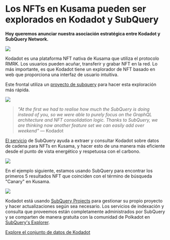 # Los NFTs en Kusama pueden ser explorados en Kodadot y SubQuery

**Hoy queremos anunciar nuestra asociación estratégica entre Kodadot y SubQuery Network.**

![](https://miro.medium.com/max/1400/1*Y4kdG9uEoxrySzb19QKxPg.gif)

Kodadot es una plataforma NFT nativa de Kusama que utiliza el protocolo RMRK. Los usuarios pueden acuñar, transferir y grabar NFT en la red. Lo más importante, es que Kodadot tiene un explorador de NFT basado en web que proporciona una interfaz de usuario intuitiva.

Este frontal utiliza un [proyecto de subquery](https://explorer.subquery.network/subquery/vikiival/magick) para hacer esta exploración más rápida.

![](https://miro.medium.com/max/1400/0*3TdpXjj1iwGNdA3n)

> _"At the first we had to realise how much the SubQuery is doing instead of you, so we were able to purely focus on the GraphQL architecture and NFT consolidation logic. Thanks to SubQuery, we are thinking now another feature set we can easily add over weekend"_ — Kodadot

[El servicio](https://subquery.network/) de SubQuery ayuda a extraer y consultar Kodadot sobre datos de cadena para NFTs en Kusama, y hacer esto de una manera más eficiente desde el punto de vista energético y respetuosa con el carbono.

![](https://miro.medium.com/max/1400/0*AocvCHVWMsGtH1Oz)

En el ejemplo siguiente, estamos usando SubQuery para encontrar los primeros 5 resultados NFT que coinciden con el término de búsqueda "Canary" en Kusama.

![](https://miro.medium.com/max/1400/0*QTzLpC0D-pYWDngZ)

Kodadot está usando [SubQuery Projects](https://project.subquery.network/) para gestionar su propio proyecto y hacer actualizaciones según sea necesario. Los servicios de indexación y consulta que proveemos están completamente administrados por SubQuery y se comparten de manera gratuita con la comunidad de Polkadot en [SubQuery's Explorer](https://explorer.subquery.network/).

[Explore el conjunto de datos de Kodadot](https://explorer.subquery.network/subquery/vikiival/magick)
